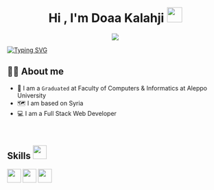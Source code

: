 <h1 align="center">Hi , I'm Doaa Kalahji <img src="https://media.giphy.com/media/hvRJCLFzcasrR4ia7z/giphy.gif" width="35"></h1>
<p align="center">
  <a href="https://github.com/DenverCoder1/readme-typing-svg"><img src="https://readme-typing-svg.herokuapp.com?lines=Informatic+Student;DS%20|%20Algorithms%20|%20OOP%20;6%20Kyu%20on%20Atcoder;Always%20learning%20new%20things&center=true&width=500&height=50"></a>
</p>

[![Typing SVG](https://readme-typing-svg.herokuapp.com?font=Fira+Code&pause=1000&width=435&lines=Full+Stack+Web+Developer)](https://git.io/typing-svg)

## :sassy_woman:  About me
- :school: I am a `Graduated` at Faculty of Computers & Informatics at Aleppo University
- 🗺️ I am based on Syria 
- :computer: I am a Full Stack Web Developer

<br>

<h2> Skills <img src = "https://media2.giphy.com/media/QssGEmpkyEOhBCb7e1/giphy.gif?cid=ecf05e47a0n3gi1bfqntqmob8g9aid1oyj2wr3ds3mg700bl&rid=giphy.gif" width = 32px> </h2>



<a > <img width ='32px' src ='https://raw.githubusercontent.com/rahulbanerjee26/githubAboutMeGenerator/main/icons/php.svg'> </a>
<a > <img width ='32px' src ='https://raw.githubusercontent.com/rahulbanerjee26/githubAboutMeGenerator/main/icons/vue.svg'> </a>
<a > <img width ='32px' src ='https://raw.githubusercontent.com/rahulbanerjee26/githubAboutMeGenerator/main/icons/laravel.svg'> </a>
